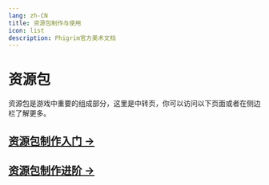 ```yaml
---
lang: zh-CN
title: 资源包制作与使用
icon: list
description: Phigrim官方美术文档
---
```

[//]: # (This Source Code Form is subject to the terms of the Mozilla Public License, v. 2.0. If a copy of the MPL was not distributed with this file, You can obtain one at https://mozilla.org/MPL/2.0/.)
# 资源包

资源包是游戏中重要的组成部分，这里是中转页，你可以访问以下页面或者在侧边栏了解更多。

## [资源包制作入门 →](basic.md#资源包制作入门)

## [资源包制作进阶 →](further.md#资源包制作进阶)

[//]: # (有关Note设计，请前往[这里]&#40;&#41;)

